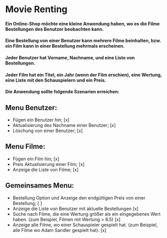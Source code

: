 # Movie Renting

#### Ein Online-Shop möchte eine kleine Anwendung haben, wo es die Filme Bestellungen des Benutzer beobachten kann.

#### Eine Bestellung von einer Benutzer kann mehrere Filme beinhalten, bzw. ein Film kann in einer Bestellung mehrmals erscheinen.

#### Jeder Benutzer hat Vorname, Nachname, und eine Liste von Bestellungen.

#### Jeder Film hat ein Titel, ein Jahr (wenn der Film erschien), eine Wertung, eine Liste mit den Schauspielern und ein Preis.

#### Die Anwendung sollte folgende Szenarien erreichen:

## Menu Benutzer:
* Fügen ein Benutzer hin; [x]
* Aktualisierung des Nachname einer Benutzer; [x]
* Löschung von einer Benutzer; [x]
## Menu Filme:
* Fügen ein Film hin; [x]
* Preis Aktualisierung einer Film; [x]
* Anzeige die Liste von Filme; [x]
## Gemeinsames Menu:
* Bestellung Option und Anzeige den endgültigen Preis von einer Bestellung; [ ]
* Anzeige die Liste von Benutzer mit aktuelle Bestellungen [x]
* Suche nach Filme, die eine Wertung größer als ein eingegebenes Wert haben. (zum Beispiel, Filmen mit Wertung > 6.5) [x]
* Anzeige alle Filme, wo einer Schauspieler gespielt hat. (zum Beispiel, alle Filme wo Adam Sandler gespielt hat).  [x]
